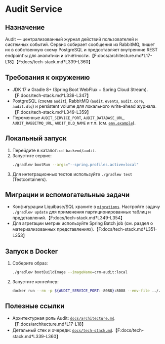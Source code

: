 # Audit Service

## Назначение
Audit — централизованный журнал действий пользователей и системных событий. Сервис собирает сообщения из RabbitMQ, пишет их в собственную схему PostgreSQL и предоставляет внутренние REST endpoint'ы для аналитики и отчётности.【F:docs/architecture.md†L17-L18】【F:docs/tech-stack.md†L339-L360】

## Требования к окружению
- JDK 17 и Gradle 8+ (Spring Boot WebFlux + Spring Cloud Stream).【F:docs/tech-stack.md†L339-L347】
- PostgreSQL (схема `audit`), RabbitMQ (`audit.events`, `audit.core`, `audit.dlq`) и persistent volume для локального write-ahead журнала.【F:docs/tech-stack.md†L349-L359】
- Переменные `AUDIT_SERVICE_PORT`, `AUDIT_DATABASE_URL`, `AUDIT_RABBITMQ_URL`, `AUDIT_DLQ_NAME` и т.п. (см. [`env.example`](../../env.example)).

## Локальный запуск
1. Перейдите в каталог: `cd backend/audit`.
2. Запустите сервис:
   ```bash
   ./gradlew bootRun --args="--spring.profiles.active=local"
   ```
3. Для интеграционных тестов используйте `./gradlew test` (Testcontainers).

## Миграции и вспомогательные задачи
- Конфигурации Liquibase/SQL храните в [`migrations`](migrations/). Настройте задачу `./gradlew update` для применения партиционированных таблиц и представлений.【F:docs/tech-stack.md†L349-L354】
- Для агрегации метрик используйте Spring Batch job (см. раздел о материализованных представлениях).【F:docs/tech-stack.md†L351-L353】

## Запуск в Docker
1. Соберите образ:
   ```bash
   ./gradlew bootBuildImage --imageName=crm-audit:local
   ```
2. Запустите контейнер:
   ```bash
   docker run --rm -p ${AUDIT_SERVICE_PORT:-8088}:8088 --env-file ../../env.example crm-audit:local
   ```

## Полезные ссылки
- Архитектурная роль Audit: [`docs/architecture.md`](../../docs/architecture.md#1-общая-структура-сервисов).【F:docs/architecture.md†L17-L18】
- Детальный стек и очереди: [`docs/tech-stack.md`](../../docs/tech-stack.md#audit).【F:docs/tech-stack.md†L339-L360】
